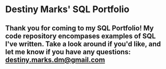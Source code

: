 # Destiny Marks' SQL Portfolio

## Thank you for coming to my SQL Portfolio! My code repository encompases examples of SQL I've written. Take a look around if you'd like, and let me know if you have any questions: destiny.marks.dm@gmail.com 
